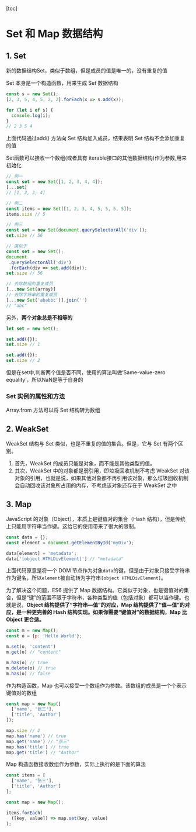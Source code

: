 [toc]

# Set 和 Map 数据结构

## 1. Set

新的数据结构Set，类似于数组，但是成员的值是唯一的，没有重复的值

Set 本身是一个构造函数，用来生成 Set 数据结构

```js
const s = new Set();
[2, 3, 5, 4, 5, 2, 2].forEach(x => s.add(x));

for (let i of s) {
  console.log(i);
}
// 2 3 5 4
```

上面代码通过add() 方法向 Set 结构加入成员，结果表明 Set 结构不会添加重复的值

Set函数可以接收一个数组(或者具有 iterable接口的其他数据结构)作为参数,用来初始化

```javascript
// 例一
const set = new Set([1, 2, 3, 4, 4]);
[...set]
// [1, 2, 3, 4]

// 例二
const items = new Set([1, 2, 3, 4, 5, 5, 5, 5]);
items.size // 5

// 例三
const set = new Set(document.querySelectorAll('div'));
set.size // 56

// 类似于
const set = new Set();
document
 .querySelectorAll('div')
 .forEach(div => set.add(div));
set.size // 56
```

```javascript
// 去除数组的重复成员
[...new Set(array)]
// 去除字符串的重复成员
[...new Set('ababbc')].join('')
// "abc"
```

另外，**两个对象总是不相等的**

```javascript
let set = new Set();

set.add({});
set.size // 1

set.add({});
set.size // 2
```

但是在set中,判断两个值是否不同，使用的算法叫做‘Same-value-zero equality’，所以NaN是等于自身的

### Set 实例的属性和方法

Array.from 方法可以将 Set 结构转为数组

## 2. WeakSet

WeakSet 结构与 Set 类似，也是不重复的值的集合。但是，它与 Set 有两个区别。

1. 首先，WeakSet 的成员只能是对象，而不能是其他类型的值。
2. 其次，WeakSet 中的对象都是弱引用，即垃圾回收机制不考虑 WeakSet 对该对象的引用，也就是说，如果其他对象都不再引用该对象，那么垃圾回收机制会自动回收该对象所占用的内存，不考虑该对象还存在于 WeakSet 之中

## 3. Map

JavaScript 的对象（Object），本质上是键值对的集合（Hash 结构），但是传统上只能用字符串当作键。这给它的使用带来了很大的限制。

```javascript
const data = {};
const element = document.getElementById('myDiv');

data[element] = 'metadata';
data['[object HTMLDivElement]'] // "metadata"
```

上面代码原意是将一个 DOM 节点作为对象`data`的键，但是由于对象只接受字符串作为键名，所以`element`被自动转为字符串`[object HTMLDivElement]`。

为了解决这个问题，ES6 提供了 Map 数据结构。它类似于对象，也是键值对的集合，但是“键”的范围不限于字符串，各种类型的值（包括对象）都可以当作键。也就是说，**Object 结构提供了“字符串—值”的对应，Map 结构提供了“值—值”的对应，是一种更完善的 Hash 结构实现。如果你需要“键值对”的数据结构，Map 比 Object 更合适。**

```javascript
const m = new Map();
const o = {p: 'Hello World'};

m.set(o, 'content')
m.get(o) // "content"

m.has(o) // true
m.delete(o) // true
m.has(o) // false
```

作为构造函数，Map 也可以接受一个数组作为参数。该数组的成员是一个个表示键值对的数组

```javascript
const map = new Map([
  ['name', '张三'],
  ['title', 'Author']
]);

map.size // 2
map.has('name') // true
map.get('name') // "张三"
map.has('title') // true
map.get('title') // "Author"
```

Map 构造函数接收数组作为参数，实际上执行的是下面的算法

```javascript
const items = [
  ['name', '张三'],
  ['title', 'Author']
];

const map = new Map();

items.forEach(
  ([key, value]) => map.set(key, value)
);
```









































